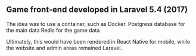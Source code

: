 ## Game front-end developed in Laravel 5.4 (2017)

The idea was to use a container, such as Docker.
Postgress database for the main data
Redis for the game data

Ultimately, this would have been rendered in React Native for mobile, while the website and admin areas remained Laravel.

